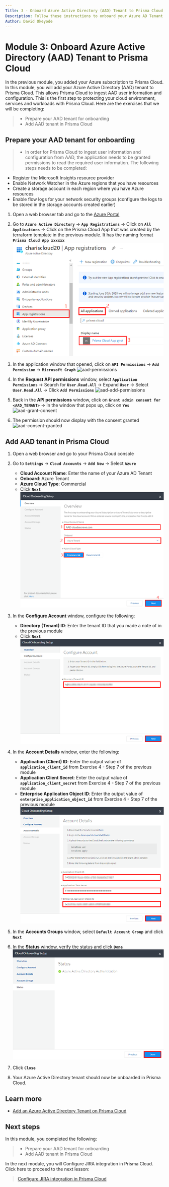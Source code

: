 ```yaml
---
Title: 3 - Onboard Azure Active Directory (AAD) Tenant to Prisma Cloud
Description: Follow these instructions to onboard your Azure AD Tenant to Prisma Cloud
Author: David Okeyode
---
```


# Module 3: Onboard Azure Active Directory (AAD) Tenant to Prisma Cloud

In the previous module, you added your Azure subscription to Prisma Cloud. In this module, you will add your Azure Active Directory (AAD) tenant to Prisma Cloud. This allows Prisma Cloud to ingest AAD user information and configuration. This is the first step to protecting your cloud environment, services and workloads with Prisma Cloud. Here are the exercises that we will be completing:

> * Prepare your AAD tenant for onboarding
> * Add AAD tenant in Prisma Cloud
## Prepare your AAD tenant for onboarding
>* In order for Prisma Cloud to ingest user information and configuration from AAD, the application needs to be granted permissions to read the required user information. The following steps needs to be completed:
   * Register the Microsoft Insights resource provider
   * Enable Network Watcher in the Azure regions that you have resources
   * Create a storage account in each region where you have Azure resources
   * Enable flow logs for your network security groups (configure the logs to be stored in the storage accounts created earlier)

1. Open a web browser tab and go to the [Azure Portal](https://portal.azure.com) 

2. Go to **`Azure Active Directory`** → **`App Registrations`** → Click on **`All Applications`** → Click on the Prisma Cloud App that was created by the terraform template in the previous module. It has the naming format **`Prisma Cloud App xxxxxx`** 
![aad-app](../images/3-aad-app.png)

3. In the application window that opened, click on **`API Permissions`** → **`Add Permission`** → **`Microsoft Graph`**
![aad-permissions](../images/1-aad-permissions.png)

4. In the **Request API permissions** window, select **`Application Permissions`** → Search for **`User.Read.All`** → Expand **`User`** → Select **`User.Read.All`** → Click **`Add Permissions`**
![aad-add-permissions](../images/1-aad-add-permissions.png)

5. Back in the **API permissions** window, click on **`Grant admin consent for <AAD_TENANT>`** → In the window that pops up, click on **`Yes`**
![aad-grant-consent](../images/1-aad-grant-consent.png)

6. The permission should now display with the consent granted
![aad-consent-granted](../images/1-aad-consent-granted.png)
## Add AAD tenant in Prisma Cloud
1. Open a web browser and go to your Prisma Cloud console 
2. Go to **`Settings`** → **`Cloud Accounts`** → **`Add New`** → Select **`Azure`** 
   * **Cloud Account Name**: Enter the name of your Azure AD Tenant
   * **Onboard**: Azure Tenant
   * **Azure Cloud Type**: Commercial
   * Click **`Next`**
![prisma-aad-add](../images/3-prisma-aad-add.png)

3. In the **Configure Account** window, configure the following:
   * **Directory (Tenant) ID**: Enter the tenant ID that you made a note of in the previous module
   * Click **`Next`**
![aad-tenant-id](../images/3-aad-tenant-id.png)

4. In the **Account Details** window, enter the following:
   * **Application (Client) ID**: Enter the output value of **`application_client_id`** from Exercise 4 - Step 7 of the previous module
   * **Application Client Secret**: Enter the output value of **`application_client_secret`** from Exercise 4 - Step 7 of the previous module
   * **Enterprise Application Object ID**: Enter the output value of **`enterprise_application_object_id`** from Exercise 4 - Step 7 of the previous module
   ![prisma-account-details-b](../images/3-prisma-account-details-b.png)

5. In the **Accounts Groups** window, select **`Default Account Group`** and click **`Next`**

10. In the **Status** window, verify the status and click **`Done`**
![prisma-aad-status](../images/3-prisma-aad-status.png)

11. Click **`Close`**

12. Your Azure Active Directory tenant should now be onboarded in Prisma Cloud.

## Learn more
* [Add an Azure Active Directory Tenant on Prisma Cloud](https://docs.paloaltonetworks.com/prisma/prisma-cloud/prisma-cloud-admin/connect-your-cloud-platform-to-prisma-cloud/onboard-your-azure-account/add-azure-active-directory-on-prisma-cloud.html)
## Next steps
In this module, you completed the following:
> * Prepare your AAD tenant for onboarding
> * Add AAD tenant in Prisma Cloud

In the next module, you will Configure JIRA integration in Prisma Cloud. Click here to proceed to the next lesson:
> [Configure JIRA integration in Prisma Cloud](4a-jira-integration-cspm.md)
